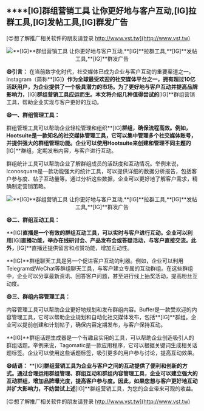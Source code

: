## ****[IG]**群组营销工具 让你更好地与客户互动,**[IG]**拉群工具,**[IG]**发帖工具,**[IG]**群发广告**

[😍想了解推广相关软件的朋友请登录 http://www.vst.tw](http://www.vst.tw)

 <center><img src="https://vst.tw/MP4/tuiguang/png/2.png" alt="**[IG]**群组营销工具 让你更好地与客户互动,**[IG]**拉群工具,**[IG]**发帖工具,**[IG]**群发广告"></center>

**😄引言：**
在当前数字化时代，社交媒体已成为企业与客户互动的重要渠道之一。Instagram（简称**[IG]**）作为全球最受欢迎的社交媒体平台之一，拥有超过10亿活跃用户，为企业提供了一个极具潜力的市场。为了更好地与客户互动并提高品牌影响力，**[IG]**群组营销工具应运而生。本文将介绍几种值得尝试的**[IG]**群组营销工具，帮助企业实现与客户更好的互动。

**😄一、群组管理工具：**

群组管理工具可以帮助企业轻松管理和组织**[IG]**群组，确保流程高效。例如，Hootsuite是一款知名的社交媒体管理工具，它可以集中管理多个社交媒体账号，并提供强大的群组管理功能。企业可以使用Hootsuite来创建和管理不同主题的**[IG]**群组，定期发布内容，与客户进行互动。

群组统计工具可以帮助企业了解群组成员的活跃度和互动情况。举例来说，Iconosquare是一款功能强大的统计工具，可以提供详细的数据分析报告，包括客户参与度、帖子互动量等。通过分析这些数据，企业可以更好地了解客户需求，精确制定营销策略。

 <center><img src="https://vst.tw/MP4/tuiguang/png/7.png" alt="**[IG]**群组营销工具 让你更好地与客户互动,**[IG]**拉群工具,**[IG]**发帖工具,**[IG]**群发广告"></center>

**😄二、群组互动工具：**

**[IG]**直播是一个有效的群组互动工具，可以实时与客户进行互动。企业可以利用**[IG]**直播功能，举办在线研讨会、产品发布会或答疑活动，与客户直接交流。此外，**[IG]**直播还提供留言和点赞功能，增加互动性。

**[IG]**群组聊天工具是另一个促进客户互动的利器。例如，企业可以利用Telegram或WeChat等群组聊天工具，与客户建立专属的互动群组。在这些群组中，企业可以分享最新资讯、回答客户问题，甚至进行线上抽奖活动，提高粉丝互动度。

**😄三、群组内容管理工具：**

内容管理工具可以帮助企业更好地规划和发布群组内容。Buffer是一款受欢迎的内容管理工具，它可以帮助企业规划和自动化社交媒体发布，包括**[IG]**群组。企业可以提前创建和计划帖子，确保内容定期发布，与客户保持互动。

**[IG]**群组话题生成器是一个有趣且实用的工具，可以帮助企业创造吸引人的群组话题。举例来说，Tagomatic是一款应用程序，它可以根据关键词生成相关话题标签。企业可以使用这些话题标签，吸引更多的用户参与讨论，提高互动效果。

**😄结语：**
**[IG]**群组营销工具为企业与客户之间的互动提供了便利和创新的方式。通过合理运用群组管理、群组互动和群组内容管理工具，企业可以建立强大的互动群组，增加品牌曝光度，提高客户参与度。因此，如果您想与客户更好地互动并扩大影响力，不妨尝试上述**[IG]**群组营销工具，为您的企业带来可观的收益。

[😍想了解推广相关软件的朋友请登录 http://www.vst.tw](http://www.vst.tw)




